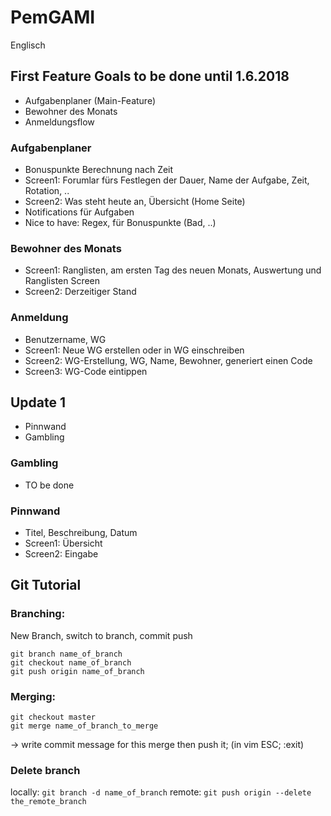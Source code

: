 # PemGAMI
Englisch 

## First Feature Goals to be done until 1.6.2018
- Aufgabenplaner (Main-Feature)
- Bewohner des Monats
- Anmeldungsflow

### Aufgabenplaner
- Bonuspunkte Berechnung nach Zeit
- Screen1: Forumlar fürs Festlegen der Dauer, Name der Aufgabe, Zeit, Rotation, ..
- Screen2: Was steht heute an, Übersicht (Home Seite)
- Notifications für Aufgaben
- Nice to have: Regex, für Bonuspunkte (Bad, ..) 

### Bewohner des Monats
- Screen1: Ranglisten, am ersten Tag des neuen Monats, Auswertung und Ranglisten Screen
- Screen2: Derzeitiger Stand

### Anmeldung
- Benutzername, WG
- Screen1: Neue WG erstellen oder in WG einschreiben
- Screen2: WG-Erstellung, WG, Name, Bewohner, generiert einen Code
- Screen3: WG-Code eintippen

## Update 1 
- Pinnwand
- Gambling

### Gambling
- TO be done

### Pinnwand
- Titel, Beschreibung, Datum
- Screen1: Übersicht
- Screen2: Eingabe


## Git Tutorial

### Branching:
New Branch, switch to branch, commit push
```
git branch name_of_branch 
git checkout name_of_branch
git push origin name_of_branch
```

### Merging:
```
git checkout master
git merge name_of_branch_to_merge
```
-> write commit message for this merge then push it; (in vim ESC; :exit)

### Delete branch

locally: `git branch -d name_of_branch`
remote: `git push origin --delete the_remote_branch`


